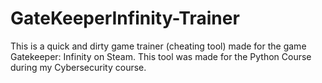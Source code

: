 # GateKeeperInfinity-Trainer
This is a quick and dirty game trainer (cheating tool) made for the game Gatekeeper: Infinity on Steam. This tool was made for the Python Course during my Cybersecurity course.
